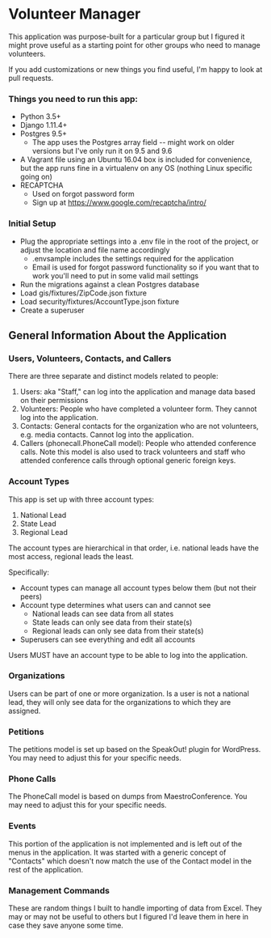 # Volunteer Manager

This application was purpose-built for a particular group but I figured it might prove useful as a starting point for 
other groups who need to manage volunteers.

If you add customizations or new things you find useful, I'm happy to look at pull requests.

### Things you need to run this app:
* Python 3.5+
* Django 1.11.4+
* Postgres 9.5+
  * The app uses the Postgres array field -- might work on older versions but I've only run it on 9.5 and 9.6
* A Vagrant file using an Ubuntu 16.04 box is included for convenience, but the app runs fine in a virtualenv on any OS 
(nothing Linux specific going on)
* RECAPTCHA
  * Used on forgot password form
  * Sign up at https://www.google.com/recaptcha/intro/

### Initial Setup
* Plug the appropriate settings into a .env file in the root of the project, or adjust the location and file name accordingly
  * .envsample includes the settings required for the application
  * Email is used for forgot password functionality so if you want that to work you'll need to put in some valid mail settings
* Run the migrations against a clean Postgres database
* Load gis/fixtures/ZipCode.json fixture
* Load security/fixtures/AccountType.json fixture
* Create a superuser

## General Information About the Application

### Users, Volunteers, Contacts, and Callers
There are three separate and distinct models related to people:
1. Users: aka "Staff," can log into the application and manage data based on their permissions
2. Volunteers: People who have completed a volunteer form. They cannot log into the application.
3. Contacts: General contacts for the organization who are not volunteers, e.g. media contacts. Cannot log into the 
application.
4. Callers (phonecall.PhoneCall model): People who attended conference calls. Note this model is also used to track 
volunteers and staff who attended conference calls through optional generic foreign keys.

### Account Types
This app is set up with three account types:
1. National Lead
2. State Lead
3. Regional Lead

The account types are hierarchical in that order, i.e. national leads have the most access, regional leads the least.

Specifically:
* Account types can manage all account types below them (but not their peers)
* Account type determines what users can and cannot see
  * National leads can see data from all states
  * State leads can only see data from their state(s)
  * Regional leads can only see data from their state(s)
* Superusers can see everything and edit all accounts

Users MUST have an account type to be able to log into the application.

### Organizations
Users can be part of one or more organization. Is a user is not a national lead, they will only see data for the 
organizations to which they are assigned.

### Petitions
The petitions model is set up based on the SpeakOut! plugin for WordPress. You may need to adjust this for your specific 
needs.

### Phone Calls
The PhoneCall model is based on dumps from MaestroConference. You may need to adjust this for your specific needs.

### Events
This portion of the application is not implemented and is left out of the menus in the application. It was started with 
a generic concept of "Contacts" which doesn't now match the use of the Contact model in the rest of the application.

### Management Commands
These are random things I built to handle importing of data from Excel. They may or may not be useful to others but I 
figured I'd leave them in here in case they save anyone some time.
